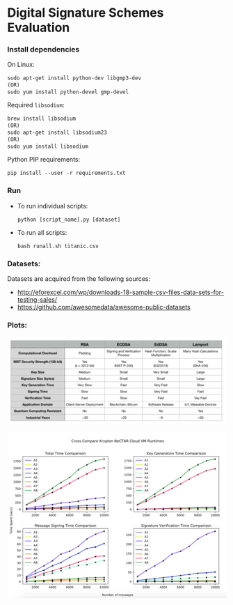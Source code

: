 # Digital Signature Schemes Evaluation

### Install dependencies

On Linux:
```
sudo apt-get install python-dev libgmp3-dev
(OR)
sudo yum install python-devel gmp-devel
```

Required `libsodium`:
```
brew install libsodium
(OR)
sudo apt-get install libsodium23
(OR)
sudo yum install libsodium
```

Python PIP requirements:
```
pip install --user -r requirements.txt
```

### Run

- To run individual scripts:
    ```
    python [script_name].py [dataset]
    ```

- To run all scripts:
    ```
    bash runall.sh titanic.csv
    ```

### Datasets:

Datasets are acquired from the following sources:

- http://eforexcel.com/wp/downloads-18-sample-csv-files-data-sets-for-testing-sales/
- https://github.com/awesomedata/awesome-public-datasets

### Plots:
![](compare.png)

![](result.png)
